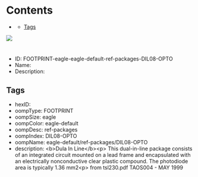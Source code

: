 



Contents
========

* [](#)
	* [Tags](#tags)
  
![][im]
# 

- ID: FOOTPRINT-eagle-eagle-default-ref-packages-DIL08-OPTO
- Name: 
- Description: 

## Tags

- hexID: 
- oompType: FOOTPRINT
- oompSize: eagle
- oompColor: eagle-default
- oompDesc: ref-packages
- oompIndex: DIL08-OPTO
- oompName: eagle-default/ref-packages/DIL08-OPTO
- description: &lt;b&gt;Dula In Line&lt;/b&gt;&lt;p&gt;&#xD;
This dual-in-line package consists of an integrated circuit mounted on a lead frame and encapsulated with an&#xD;
electrically nonconductive clear plastic compound. The photodiode area is typically 1.36 mm2&lt;p&gt;&#xD;
from tsl230.pdf TAOS004 - MAY 1999



[im]: image.png
